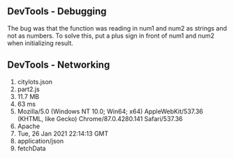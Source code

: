 ## DevTools - Debugging
The bug was that the function was reading in num1 and num2 as strings and not as numbers.
To solve this, put a plus sign in front of num1 and num2 when initializing result.

## DevTools - Networking
1.  citylots.json
2.  part2.js
3.  11.7 MB
4.  63 ms
5.  Mozilla/5.0 (Windows NT 10.0; Win64; x64) AppleWebKit/537.36 (KHTML, like Gecko) Chrome/87.0.4280.141 Safari/537.36
6.  Apache
7.  Tue, 26 Jan 2021 22:14:13 GMT
8.  application/json
9.  fetchData